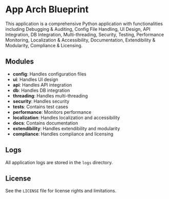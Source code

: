 
# App Arch Blueprint

This application is a comprehensive Python application with functionalities including Debugging & Auditing, Config File Handling, UI Design, API Integration, DB Integration, Multi-threading, Security, Testing, Performance Monitoring, Localization & Accessibility, Documentation, Extendibility & Modularity, Compliance & Licensing.

## Modules

- **config**: Handles configuration files
- **ui**: Handles UI design
- **api**: Handles API integration
- **db**: Handles DB integration
- **threading**: Handles multi-threading
- **security**: Handles security
- **tests**: Contains test cases
- **performance**: Monitors performance
- **localization**: Handles localization and accessibility
- **docs**: Contains documentation
- **extendibility**: Handles extendibility and modularity
- **compliance**: Handles compliance and licensing

## Logs

All application logs are stored in the `logs` directory.

## License

See the `LICENSE` file for license rights and limitations.
